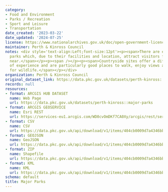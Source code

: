 ```yaml
---
category:
- Food and Environment
- Parks / Recreation
- Sport and Leisure
- Transportation
date_created: '2023-03-22'
date_updated: '2024-07-25'
license: https://www.nationalarchives.gov.uk/doc/open-government-licence/version/3/
maintainer: Perth & Kinross Council
notes: <div style='text-align:Left;font-size:12pt'><p><span>There are eight major
  parks which, due to their facilities and location, attract visitors from far and
  near.</span></p><p><span /></p><p><span>Countryside sites offer a different sort
  of experience and are particularly good places to walk, enjoy views and look out
  for wildlife.</span></p></div>
organization: Perth & Kinross Council
original_dataset_link: https://data.pkc.gov.uk/datasets/perth-kinross::major-parks
records: null
resources:
- format: ARCGIS HUB DATASET
  name: Web Page
  url: https://data.pkc.gov.uk/datasets/perth-kinross::major-parks
- format: ARCGIS GEOSERVICE
  name: Esri REST
  url: https://services-eu1.arcgis.com/WD0cvOmDKf7CA0Xy/arcgis/rest/services/Major_Parks/FeatureServer/32
- format: CSV
  name: CSV
  url: https://data.pkc.gov.uk/api/download/v1/items/404cb0009d7a4346bb47eff1beeab51e/csv?layers=32
- format: GEOJSON
  name: GeoJSON
  url: https://data.pkc.gov.uk/api/download/v1/items/404cb0009d7a4346bb47eff1beeab51e/geojson?layers=32
- format: ZIP
  name: Shapefile
  url: https://data.pkc.gov.uk/api/download/v1/items/404cb0009d7a4346bb47eff1beeab51e/shapefile?layers=32
- format: KML
  name: KML
  url: https://data.pkc.gov.uk/api/download/v1/items/404cb0009d7a4346bb47eff1beeab51e/kml?layers=32
schema: default
title: Major Parks
---
```

